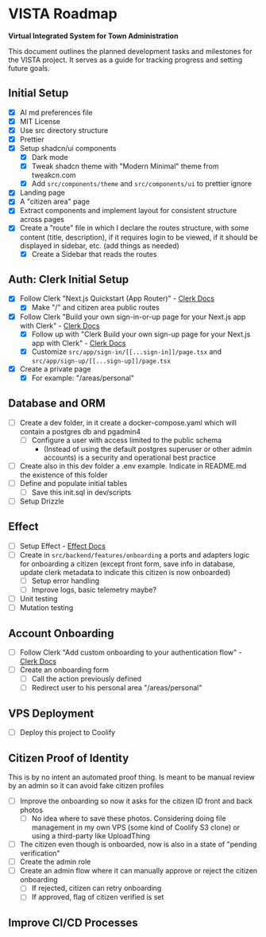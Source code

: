 # VISTA Roadmap

**Virtual Integrated System for Town Administration**

This document outlines the planned development tasks and milestones for the VISTA project. It serves as a guide for tracking progress and setting future goals.

## Initial Setup
- [x] AI md preferences file
- [x] MIT License
- [x] Use src directory structure
- [x] Prettier
- [x] Setup shadcn/ui components
  - [x] Dark mode
  - [x] Tweak shadcn theme with "Modern Minimal" theme from tweakcn.com
  - [x] Add `src/components/theme` and `src/components/ui` to prettier ignore
- [x] Landing page
- [x] A "citizen area" page
- [x] Extract components and implement layout for consistent structure across pages
- [x] Create a "route" file in which I declare the routes structure, with some content (title, description), if it requires login to be viewed, if it should be displayed in sidebar, etc. (add things as needed)
  - [x] Create a Sidebar that reads the routes

## Auth: Clerk Initial Setup
- [x] Follow Clerk "Next.js Quickstart (App Router)" - [Clerk Docs](https://clerk.com/docs/quickstarts/nextjs)
  - [x] Make "/" and citizen area public routes
- [x] Follow Clerk "Build your own sign-in-or-up page for your Next.js app with Clerk" - [Clerk Docs](https://clerk.com/docs/references/nextjs/custom-sign-in-or-up-page)
  - [x] Follow up with "Clerk Build your own sign-up page for your Next.js app with Clerk" - [Clerk Docs](https://clerk.com/docs/references/nextjs/custom-sign-up-page)
  - [x] Customize `src/app/sign-in/[[...sign-in]]/page.tsx` and `src/app/sign-up/[[...sign-up]]/page.tsx`
- [x] Create a private page
  - [x] For example: "/areas/personal"

## Database and ORM
- [ ] Create a dev folder, in it create a docker-compose.yaml which will contain a postgres db and pgadmin4
  - [ ] Configure a user with access limited to the public schema
    - (Instead of using the default postgres superuser or other admin accounts) is a security and operational best practice
- [ ] Create also in this dev folder a .env example. Indicate in README.md the existence of this folder
- [ ] Define and populate initial tables
  - [ ] Save this init.sql in dev/scripts
- [ ] Setup Drizzle

## Effect
- [ ] Setup Effect - [Effect Docs](https://effect.website/docs)
- [ ] Create in `src/backend/features/onboarding` a ports and adapters logic for onboarding a citizen (except front form, save info in database, update clerk metadata to indicate this citizen is now onboarded)
  - [ ] Setup error handling
  - [ ] Improve logs, basic telemetry maybe?
- [ ] Unit testing
- [ ] Mutation testing

## Account Onboarding
- [ ] Follow Clerk "Add custom onboarding to your authentication flow" - [Clerk Docs](https://clerk.com/docs/references/nextjs/add-onboarding-flow)
- [ ] Create an onboarding form
  - [ ] Call the action previously defined
  - [ ] Redirect user to his personal area "/areas/personal"

## VPS Deployment
- [ ] Deploy this project to Coolify

## Citizen Proof of Identity
This is by no intent an automated proof thing. Is meant to be manual review by an admin so it can avoid fake citizen profiles
- [ ] Improve the onboarding so now it asks for the citizen ID front and back photos
  - [ ] No idea where to save these photos. Considering doing file management in my own VPS (some kind of Coolify S3 clone) or using a third-party like UploadThing
- [ ] The citizen even though is onboarded, now is also in a state of "pending verification"
- [ ] Create the admin role
- [ ] Create an admin flow where it can manually approve or reject the citizen onboarding
  - [ ] If rejected, citizen can retry onboarding
  - [ ] If approved, flag of citizen verified is set

## Improve CI/CD Processes